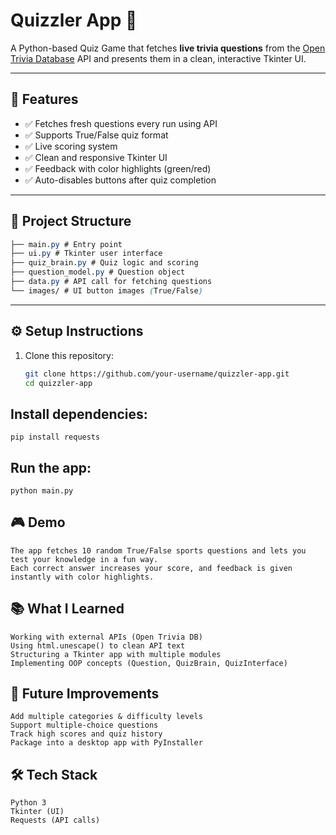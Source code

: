 # Quizzler App 🧠

A Python-based Quiz Game that fetches **live trivia questions** from the [Open Trivia Database](https://opentdb.com/) API and presents them in a clean, interactive Tkinter UI.

---

## 🚀 Features
- ✅ Fetches fresh questions every run using API  
- ✅ Supports True/False quiz format  
- ✅ Live scoring system  
- ✅ Clean and responsive Tkinter UI  
- ✅ Feedback with color highlights (green/red)  
- ✅ Auto-disables buttons after quiz completion  

---

## 📂 Project Structure
```css
├── main.py # Entry point
├── ui.py # Tkinter user interface
├── quiz_brain.py # Quiz logic and scoring
├── question_model.py # Question object
├── data.py # API call for fetching questions
└── images/ # UI button images (True/False)
```

---

## ⚙️ Setup Instructions
1. Clone this repository:
   ```bash
   git clone https://github.com/your-username/quizzler-app.git
   cd quizzler-app
   
## Install dependencies:
```
pip install requests
```

## Run the app:
```
python main.py
```

## 🎮 Demo
```
The app fetches 10 random True/False sports questions and lets you test your knowledge in a fun way.
Each correct answer increases your score, and feedback is given instantly with color highlights.
```
## 📚 What I Learned
```
Working with external APIs (Open Trivia DB)
Using html.unescape() to clean API text
Structuring a Tkinter app with multiple modules
Implementing OOP concepts (Question, QuizBrain, QuizInterface)
```
## 🚀 Future Improvements
```
Add multiple categories & difficulty levels
Support multiple-choice questions
Track high scores and quiz history
Package into a desktop app with PyInstaller
```
## 🛠️ Tech Stack
```
Python 3
Tkinter (UI)
Requests (API calls)
```
